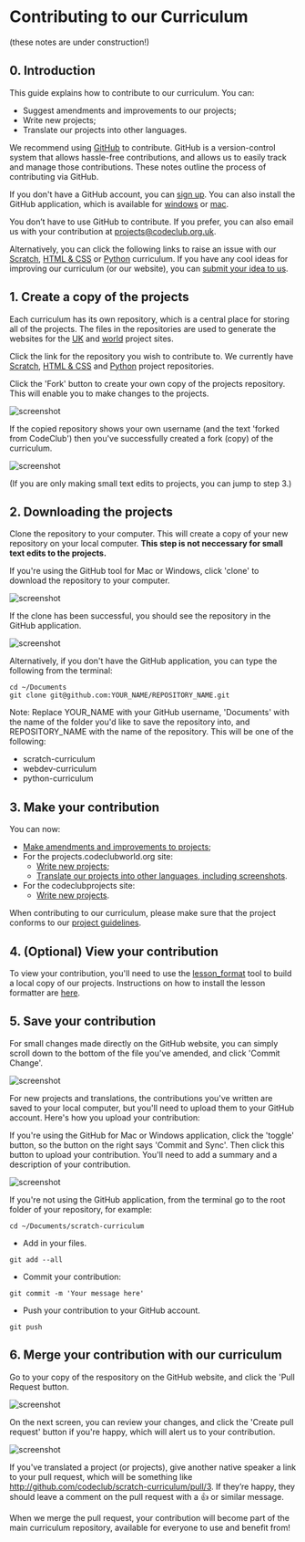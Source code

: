 # Contributing to our Curriculum
(these notes are under construction!)

## 0. Introduction

This guide explains how to contribute to our curriculum. You can:
+ Suggest amendments and improvements to our projects;
+ Write new projects;
+ Translate our projects into other languages.

We recommend using [GitHub](https://github.com/) to contribute. GitHub is a version-control system that allows hassle-free contributions, and allows us to easily track and manage those contributions. These notes outline the process of contributing via GitHub.

If you don't have a GitHub account, you can [sign up](https://github.com/join). You can also install the GitHub application, which is available for [windows](https://windows.github.com/) or [mac](https://mac.github.com/).

You don’t have to use GitHub to contribute. If you prefer, you can also email us with your contribution at projects@codeclub.org.uk.

Alternatively, you can click the following links to raise an issue with our [Scratch](https://github.com/CodeClub/scratch-curriculum/issues), [HTML & CSS](https://github.com/CodeClub/webdev-curriculum/issues) or [Python](https://github.com/CodeClub/python-curriculum/issues) curriculum. If you have any cool ideas for improving our curriculum (or our website), you can [submit your idea to us](https://github.com/CodeClub/ideas/issues).

## 1. Create a copy of the projects

Each curriculum has its own repository, which is a central place for storing all of the projects. The files in the repositories are used to generate the websites for the [UK](http://projects.codeclub.org.uk) and [world](http://projects.codeclubworld.org) project sites.

Click the link for the repository you wish to contribute to. We currently have [Scratch](https://github.com/CodeClub/scratch-curriculum), [HTML & CSS](https://github.com/CodeClub/webdev-curriculum) and [Python](https://github.com/CodeClub/python-curriculum) project repositories.

Click the 'Fork' button to create your own copy of the projects repository. This will enable you to make changes to the projects.

![screenshot](images/contributing/fork.png)

If the copied repository shows your own username (and the text 'forked from CodeClub') then you've successfully created a fork (copy) of the curriculum.

![screenshot](images/contributing/fork-success.png)

(If you are only making small text edits to projects, you can jump to step 3.)

## 2. Downloading the projects

Clone the repository to your computer. This will create a copy of your new repository on your local computer. __This step is not neccessary for small text edits to the projects.__

If you're using the GitHub tool for Mac or Windows, click 'clone' to download the repository to your computer.

![screenshot](images/contributing/clone.png)

If the clone has been successful, you should see the repository in the GitHub application.

![screenshot](images/contributing/clone-success.png)

Alternatively, if you don't have the GitHub application, you can type the following from the terminal:

```
cd ~/Documents
git clone git@github.com:YOUR_NAME/REPOSITORY_NAME.git
```

Note: Replace YOUR_NAME with your GitHub username, 'Documents' with the name of the folder you'd like to save the repository into, and REPOSITORY_NAME with the name of the repository. This will be one of the following:

+ scratch-curriculum
+ webdev-curriculum
+ python-curriculum

## 3. Make your contribution

You can now:
+ [Make amendments and improvements to projects](amending.md);
+ For the projects.codeclubworld.org site:
  + [Write new projects](ccw/projects.md);
  + [Translate our projects into other languages, including screenshots](ccw/translating.md).
+ For the codeclubprojects site:
  + [Write new projects](ccp/projects.md).

When contributing to our curriculum, please make sure that the project conforms to our [project guidelines](project-guidelines.md).

## 4. (Optional) View your contribution

To view your contribution, you'll need to use the [lesson_format](https://github.com/CodeClub/lesson_format) tool to build a local copy of our projects. Instructions on how to install the lesson formatter are [here](https://github.com/CodeClub/lesson_format/blob/master/README.md).

## 5. Save your contribution

For small changes made directly on the GitHub website, you can simply scroll down to the bottom of the file you've amended, and click 'Commit Change'.

![screenshot](images/contributing/commit.png)

For new projects and translations, the contributions you've written are saved to your local computer, but you'll need to upload them to your GitHub account. Here's how you upload your contribution:

If you're using the GitHub for Mac or Windows application, click the 'toggle' button, so the button on the right says 'Commit and Sync'. Then click this button to upload your contribution. You'll need to add a summary and a description of your contribution.

![screenshot](images/contributing/sync.png)

If you're not using the GitHub application, from the terminal go to the root folder of your repository, for example:

```
cd ~/Documents/scratch-curriculum
```

+ Add in your files.

```
git add --all
```

+ Commit your contribution:

```
git commit -m 'Your message here'
```

+ Push your contribution to your GitHub account.

```
git push
```

## 6. Merge your contribution with our curriculum

Go to your copy of the respository on the GitHub website, and click the 'Pull Request button.

![screenshot](images/contributing/pull-request.png)

On the next screen, you can review your changes, and click the 'Create pull request' button if you're happy, which will alert us to your contribution.

![screenshot](images/contributing/pull-request2.png)

If you've translated a project (or projects), give another native speaker a link to your pull request, which will be something like http://github.com/codeclub/scratch-curriculum/pull/3. If they’re happy, they should leave a comment on the pull request with a :+1: or similar message.

When we merge the pull request, your contribution will become part of the main curriculum repository, available for everyone to use and benefit from!
